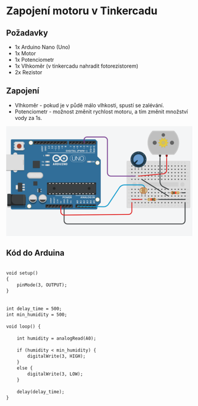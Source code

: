 
# Zapojení motoru v Tinkercadu

## Požadavky

- 1x Arduino Nano (Uno)
- 1x Motor
- 1x Potenciometr
- 1x Vlhkoměr (v tinkercadu nahradit fotorezistorem)
- 2x Rezistor

## Zapojení

- Vlhkoměr - pokud je v půdě málo vlhkosti, spustí se zalévání.
- Potenciometr - možnost změnit rychlost motoru, a tím změnit množství vody za 1s.

![zapojeni](img/motor_picture_tkc.png)

## Kód do Arduina
```

void setup()
{
	pinMode(3, OUTPUT);
}


int delay_time = 500;
int min_humidity = 500;

void loop() {

	int humidity = analogRead(A0);

	if (humidity < min_humidity) {
		digitalWrite(3, HIGH);
	}
	else {
		digitalWrite(3, LOW);
	}

	delay(delay_time);
}

```
